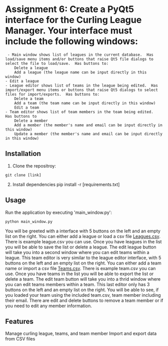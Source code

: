# Assignment 6: Create a PyQt5 interface for the Curling League Manager.  Your interface must include the following windows:
	 - Main window shows list of leagues in the current database.  Has load/save menu items and/or buttons that raise Qt5 file dialogs to select the file to load/save.  Has buttons to:
		Delete a league
		Add a league (the league name can be input directly in this window)
	- Edit a league
	- League editor shows list of teams in the league being edited.  Has import/export menu items or buttons that raise Qt5 dialogs to select files for import/exports.  Has buttons to:
		Delete a team
		Add a team (the team name can be input directly in this window)
		Edit a team
	- Team editor shows list of team members in the team being edited.  Has buttons to
		Delete a member
		Add a member (the member's name and email can be input directly in this window)
		Update a member (the member's name and email can be input directly in this window)

## Installation

1. Clone the repositroy:
```
git clone [link]
```
2. Install dependencies
		pip install -r [requirements.txt]

## Usage
Run the application by executing 'main_window.py':
```
python main_window.py
```
	 
You will be greeted with a interface with 5 buttons on the left and an empty list on the right. You can either add a league or load a csv file [Leagues.csv](module6/league/tests/Leagues.csv). There is example league.csv you can use.
Once you have leagues in the list you will be able to save the list or delete a league. The edit league button will take you into a second window where you can edit teams within a league.
This team editor is very similar to the league editor interface, with 5 buttons on the left and an empty list on the right. You can either add a team name or import a csv file [Teams.csv](module6/league/tests/Teams.csv). There is example team.csv you can use.
Once you have teams in the list you will be able to export the list or delete a team. The edit team button will take you into a thrid window where you can edit teams members within a team.
This last editor only has 3 buttons on the left and an empty list on the right. You will be able to see, if you loaded your team using the included team.csv, team member including their email. There are edit and delete buttons
to remove a team member or if you need to edit any member information.

## Features

Manage curling league, teams, and team member
Import and export data from CSV files
	
